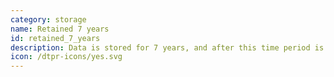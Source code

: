 ```yaml
---
category: storage
name: Retained 7 years
id: retained_7_years
description: Data is stored for 7 years, and after this time period is deleted
icon: /dtpr-icons/yes.svg
---
```

